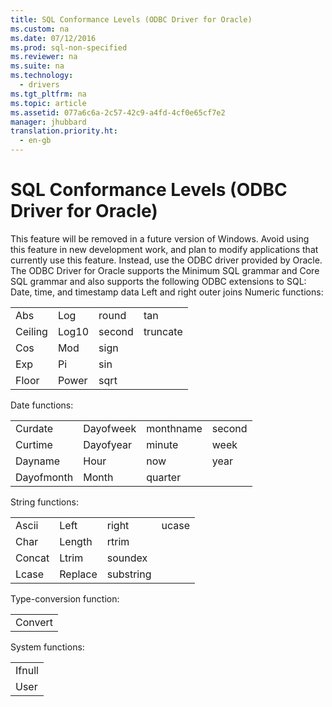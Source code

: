 ```yaml
---
title: SQL Conformance Levels (ODBC Driver for Oracle)
ms.custom: na
ms.date: 07/12/2016
ms.prod: sql-non-specified
ms.reviewer: na
ms.suite: na
ms.technology: 
  - drivers
ms.tgt_pltfrm: na
ms.topic: article
ms.assetid: 077a6c6a-2c57-42c9-a4fd-4cf0e65cf7e2
manager: jhubbard
translation.priority.ht: 
  - en-gb
---
```

# SQL Conformance Levels (ODBC Driver for Oracle)
<?xml version="1.0" encoding="utf-8"?>
<developerConceptualDocument xmlns="http://ddue.schemas.microsoft.com/authoring/2003/5" xmlns:xlink="http://www.w3.org/1999/xlink" xmlns:xsi="http://www.w3.org/2001/XMLSchema-instance" xsi:schemaLocation="http://ddue.schemas.microsoft.com/authoring/2003/5 http://dduestorage.blob.core.windows.net/ddueschema/developer.xsd">
  <introduction>
    <alert class="important">
      <para>This feature will be removed in a future version of Windows. Avoid using this feature in new development work, and plan to modify applications that currently use this feature. Instead, use the ODBC driver provided by Oracle.</para>
    </alert>
    <para>The ODBC Driver for Oracle supports the Minimum SQL grammar and Core SQL grammar and also supports the following ODBC extensions to SQL:  </para>
    <list class="bullet">
      <listItem>
        <para>Date, time, and timestamp data</para>
      </listItem>
      <listItem>
        <para>Left and right outer joins</para>
      </listItem>
      <listItem>
        <para>Numeric functions:</para>
        <table xmlns:caps="http://schemas.microsoft.com/build/caps/2013/11">
          <tbody>
            <tr>
              <TD>
                <para>Abs</para>
              </TD>
              <TD>
                <para>Log</para>
              </TD>
              <TD>
                <para>round</para>
              </TD>
              <TD>
                <para>tan</para>
              </TD>
            </tr>
            <tr>
              <TD>
                <para>Ceiling</para>
              </TD>
              <TD>
                <para>Log10</para>
              </TD>
              <TD>
                <para>second</para>
              </TD>
              <TD>
                <para>truncate</para>
              </TD>
            </tr>
            <tr>
              <TD>
                <para>Cos</para>
              </TD>
              <TD>
                <para>Mod</para>
              </TD>
              <TD>
                <para>sign</para>
              </TD>
              <TD>
                <para> </para>
              </TD>
            </tr>
            <tr>
              <TD>
                <para>Exp</para>
              </TD>
              <TD>
                <para>Pi</para>
              </TD>
              <TD>
                <para>sin</para>
              </TD>
              <TD>
                <para> </para>
              </TD>
            </tr>
            <tr>
              <TD>
                <para>Floor</para>
              </TD>
              <TD>
                <para>Power</para>
              </TD>
              <TD>
                <para>sqrt</para>
              </TD>
              <TD>
                <para> </para>
              </TD>
            </tr>
          </tbody>
        </table>
      </listItem>
      <listItem>
        <para>Date functions:</para>
        <table xmlns:caps="http://schemas.microsoft.com/build/caps/2013/11">
          <tbody>
            <tr>
              <TD>
                <para>Curdate</para>
              </TD>
              <TD>
                <para>Dayofweek</para>
              </TD>
              <TD>
                <para>monthname</para>
              </TD>
              <TD>
                <para>second</para>
              </TD>
            </tr>
            <tr>
              <TD>
                <para>Curtime</para>
              </TD>
              <TD>
                <para>Dayofyear</para>
              </TD>
              <TD>
                <para>minute</para>
              </TD>
              <TD>
                <para>week</para>
              </TD>
            </tr>
            <tr>
              <TD>
                <para>Dayname</para>
              </TD>
              <TD>
                <para>Hour</para>
              </TD>
              <TD>
                <para>now</para>
              </TD>
              <TD>
                <para>year</para>
              </TD>
            </tr>
            <tr>
              <TD>
                <para>Dayofmonth</para>
              </TD>
              <TD>
                <para>Month</para>
              </TD>
              <TD>
                <para>quarter</para>
              </TD>
              <TD>
                <para> </para>
              </TD>
            </tr>
          </tbody>
        </table>
      </listItem>
      <listItem>
        <para>String functions:</para>
        <table xmlns:caps="http://schemas.microsoft.com/build/caps/2013/11">
          <tbody>
            <tr>
              <TD>
                <para>Ascii</para>
              </TD>
              <TD>
                <para>Left</para>
              </TD>
              <TD>
                <para>right</para>
              </TD>
              <TD>
                <para>ucase</para>
              </TD>
            </tr>
            <tr>
              <TD>
                <para>Char</para>
              </TD>
              <TD>
                <para>Length</para>
              </TD>
              <TD>
                <para>rtrim</para>
              </TD>
              <TD>
                <para> </para>
              </TD>
            </tr>
            <tr>
              <TD>
                <para>Concat</para>
              </TD>
              <TD>
                <para>Ltrim</para>
              </TD>
              <TD>
                <para>soundex</para>
              </TD>
              <TD>
                <para> </para>
              </TD>
            </tr>
            <tr>
              <TD>
                <para>Lcase</para>
              </TD>
              <TD>
                <para>Replace</para>
              </TD>
              <TD>
                <para>substring</para>
              </TD>
              <TD>
                <para> </para>
              </TD>
            </tr>
          </tbody>
        </table>
      </listItem>
      <listItem>
        <para>Type-conversion function:</para>
        <table xmlns:caps="http://schemas.microsoft.com/build/caps/2013/11">
          <tbody>
            <tr>
              <TD>
                <para>Convert</para>
              </TD>
            </tr>
          </tbody>
        </table>
      </listItem>
      <listItem>
        <para>System functions:</para>
        <table xmlns:caps="http://schemas.microsoft.com/build/caps/2013/11">
          <tbody>
            <tr>
              <TD>
                <para>Ifnull</para>
              </TD>
            </tr>
            <tr>
              <TD>
                <para>User</para>
              </TD>
            </tr>
          </tbody>
        </table>
      </listItem>
    </list>
  </introduction>
  <relatedTopics />
</developerConceptualDocument>